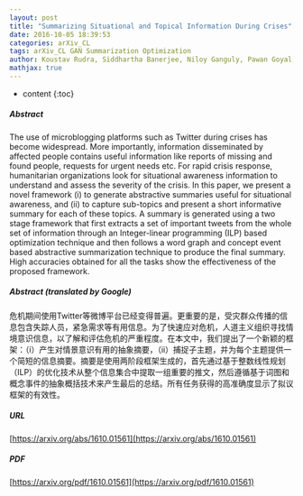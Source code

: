 ```yaml
---
layout: post
title: "Summarizing Situational and Topical Information During Crises"
date: 2016-10-05 18:39:53
categories: arXiv_CL
tags: arXiv_CL GAN Summarization Optimization
author: Koustav Rudra, Siddhartha Banerjee, Niloy Ganguly, Pawan Goyal, Muhammad Imran, Prasenjit Mitra
mathjax: true
---
```


* content
{:toc}

##### Abstract
The use of microblogging platforms such as Twitter during crises has become widespread. More importantly, information disseminated by affected people contains useful information like reports of missing and found people, requests for urgent needs etc. For rapid crisis response, humanitarian organizations look for situational awareness information to understand and assess the severity of the crisis. In this paper, we present a novel framework (i) to generate abstractive summaries useful for situational awareness, and (ii) to capture sub-topics and present a short informative summary for each of these topics. A summary is generated using a two stage framework that first extracts a set of important tweets from the whole set of information through an Integer-linear programming (ILP) based optimization technique and then follows a word graph and concept event based abstractive summarization technique to produce the final summary. High accuracies obtained for all the tasks show the effectiveness of the proposed framework.

##### Abstract (translated by Google)
危机期间使用Twitter等微博平台已经变得普遍。更重要的是，受灾群众传播的信息包含失踪人员，紧急需求等有用信息。为了快速应对危机，人道主义组织寻找情境意识信息，以了解和评估危机的严重程度。在本文中，我们提出了一个新颖的框架：（i）产生对情景意识有用的抽象摘要，（ii）捕捉子主题，并为每个主题提供一个简短的信息摘要。摘要是使用两阶段框架生成的，首先通过基于整数线性规划（ILP）的优化技术从整个信息集合中提取一组重要的推文，然后遵循基于词图和概念事件的抽象概括技术来产生最后的总结。所有任务获得的高准确度显示了拟议框架的有效性。

##### URL
[https://arxiv.org/abs/1610.01561](https://arxiv.org/abs/1610.01561)

##### PDF
[https://arxiv.org/pdf/1610.01561](https://arxiv.org/pdf/1610.01561)

